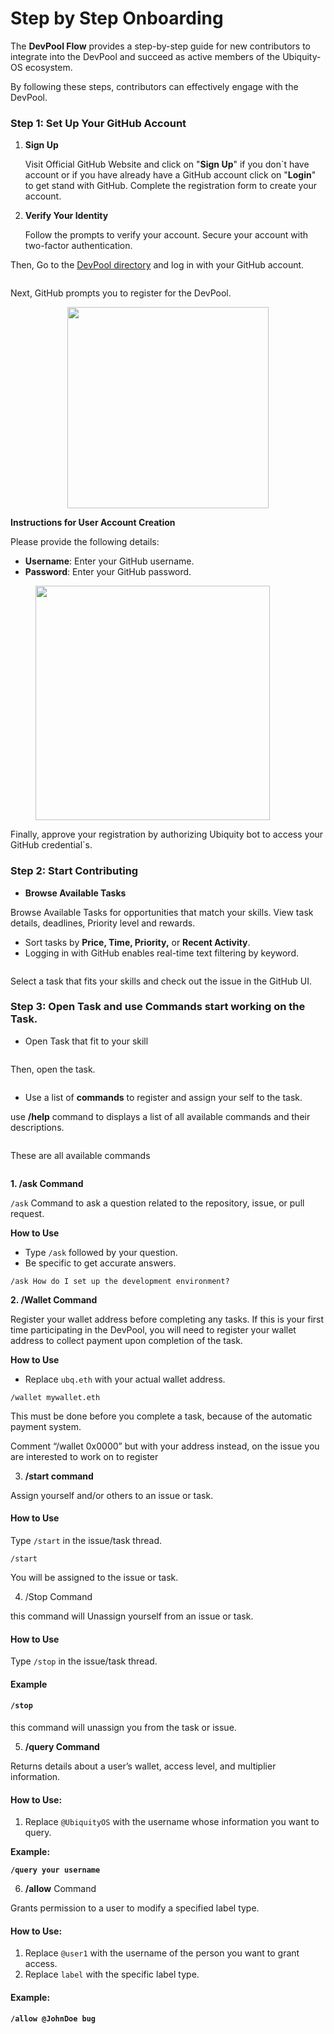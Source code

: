 # Step by Step Onboarding

The **DevPool Flow** provides a step-by-step guide for new contributors to integrate into the DevPool and succeed as active members of the Ubiquity-OS ecosystem.

By following these steps, contributors can effectively engage with the DevPool.

### Step 1: Set Up Your GitHub Account

1.  **Sign Up**

    Visit  Official GitHub  Website and click on "**Sign Up**" if you don\`t have account or if you have already have a GitHub account click on "**Login**" to get stand with GitHub. Complete the registration form to create your account.
2.  **Verify Your Identity**

    Follow the prompts to verify your account. Secure your account with two-factor authentication.

Then, Go to the [DevPool directory](https://devpool.directory/) and log in with your GitHub account.

<figure><img src="../../../.gitbook/assets/image (6) (1).png" alt=""><figcaption></figcaption></figure>

Next, GitHub prompts you to register for the DevPool.

<div align="center"><figure><img src="../../../.gitbook/assets/image (1) (1) (1) (1) (1) (1) (1) (1).png" alt="" width="322"><figcaption></figcaption></figure></div>

**Instructions for User Account Creation**

Please provide the following details:

* **Username**: Enter your GitHub username.
* **Password**: Enter your GitHub password.

<figure><img src="../../../.gitbook/assets/image (2) (1) (1) (1) (1) (1).png" alt="" width="375"><figcaption></figcaption></figure>

Finally, approve your registration by authorizing Ubiquity bot to access your GitHub credential\`s.

### Step 2: Start Contributing

* **Browse Available Tasks**

Browse Available Tasks for opportunities that match your skills. View task details, deadlines, Priority level and rewards.

* Sort tasks by **Price, Time, Priority,** or **Recent Activity**.
* Logging in with GitHub enables real-time text filtering by keyword.

<figure><img src="../../../.gitbook/assets/image (3) (1) (1) (1) (1).png" alt=""><figcaption></figcaption></figure>

Select a task that fits your skills and check out the issue in the GitHub UI.

### Step 3: Open Task and use Commands start working on the Task.

* Open Task that fit to your skill

<figure><img src="../../../.gitbook/assets/image (4) (1) (1) (1).png" alt=""><figcaption></figcaption></figure>

Then, open the task.

<figure><img src="../../../.gitbook/assets/image.png" alt=""><figcaption></figcaption></figure>

* Use a list of **commands** to register and assign your self to the task.

use **/help** command to displays a list of all available commands and their descriptions.

<figure><img src="../../../.gitbook/assets/image (5) (1) (1) (1).png" alt=""><figcaption></figcaption></figure>

These are all available commands

<figure><img src="../../../.gitbook/assets/image (6) (1) (1).png" alt=""><figcaption></figcaption></figure>

**1. /ask Command**

`/ask` Command to ask a question related to the repository, issue, or pull request.

**How to Use**

* Type `/ask` followed by your question.
* Be specific to get accurate answers.

`/ask How do I set up the development environment?`

**2. /Wallet Command**

Register your wallet address before completing any tasks. If this is your first time participating in the DevPool, you will need to register your wallet address to collect payment upon completion of the task.

**How to Use**

* Replace `ubq.eth` with your actual wallet address.

`/wallet mywallet.eth`

This must be done before you complete a task, because of the automatic payment system.

Comment “/wallet 0x0000” but with your address instead, on the issue you are interested to work on to register

3. **/start command**

Assign yourself and/or others to an issue or task.

#### **How to Use**

Type `/start` in the issue/task thread.

`/start`

You will be assigned to the issue or task.

4. /Stop Command

this command will Unassign yourself from an issue or task.

#### **How to Use**

Type `/stop` in the issue/task thread.

#### **Example**

#### `/stop`

this command will unassign you from the task or issue.

5. **/query Command**

Returns details about a user’s wallet, access level, and multiplier information.

#### **How to Use:**

1. Replace `@UbiquityOS` with the username whose information you want to query.

**Example:**

**`/query your username`**

6. **/allow** Command

Grants permission to a user to modify a specified label type.

#### **How to Use:**

1. Replace `@user1` with the username of the person you want to grant access.
2. Replace `label` with the specific label type.

#### **Example:**

**`/allow @JohnDoe bug`**

